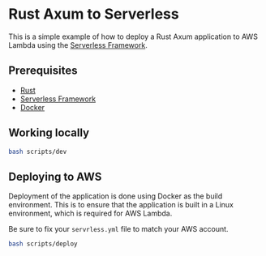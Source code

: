 # Rust Axum to Serverless

This is a simple example of how to deploy a Rust Axum application to AWS Lambda using the [Serverless Framework](https://www.serverless.com/).

## Prerequisites

- [Rust](https://www.rust-lang.org/tools/install)
- [Serverless Framework](https://www.serverless.com/framework/docs/getting-started/)
- [Docker](https://docs.docker.com/get-docker/)

## Working locally

```bash
bash scripts/dev
```

## Deploying to AWS

Deployment of the application is done using Docker as the build environment. This is to ensure that the application is built in a Linux environment, which is required for AWS Lambda.

Be sure to fix your `servrless.yml` file to match your AWS account.

```bash
bash scripts/deploy
```